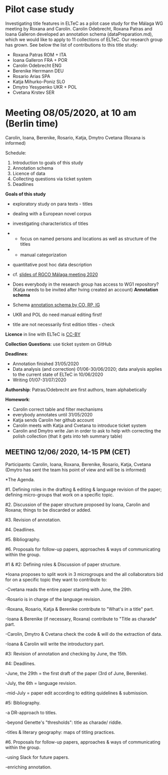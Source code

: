 # Pilot case study

Investigating title features in ELTeC as a pilot case study for the Málaga WG meeting by Roxana and Carolin. Carolin Odebrecht, Roxana Patras and Ioana Galleron developed an annotation schema (dataPreparation.md), 
which we would like to apply to 11 collections of ELTeC. Our research group has grown. See below the list of contributions to this title study: 

* Roxana Patras ROM + ITA
* Ioana Galleron FRA + POR
* Carolin Odebrecht ENG
* Berenike Herrmann DEU
* Rosario Arias SPA
* Katja Mihurko-Poniz SLO
* Dmytro Yesypenko UKR + POL
* Cvetana Krstev SER

# **Meeting 08/05/2020, at 10 am (Berlin time)**
Carolin, Ioana, Berenike, Rosario, Katja, Dmytro Cvetana (Roxana is informed)

Schedule: 

1. Introduction to goals of this study
1. Annotation schema
1. Licence of data 
1. Collecting questions via ticket system
1. Deadlines

**Goals of this study**

* exploratory study on para texts - titles
* dealing with a European novel corpus
* investigating characteristics of titles
* * focus on named persons and locations as well as structure of the titles
* * manual categorization
* quantitative post hoc data description
* cf. [slides of RGCO Málaga meeting 2020](https://github.com/distantreading/WG1/blob/master/MalagaMeeting2020/titlePilotStudyMalaga20202.pdf)

* Does everybody in the research group has access to WG1 repository? (Katja needs to be invited after hving created an account)
**Annotation schema**

* Schema 
[annotation schema by CO, RP, IG](https://github.com/distantreading/WG1/blob/master/titlePilotStudy/data/dataPreparation.md)
* UKR and POL do need manual editing first!
* title are not necessarily first edition titles - check

**Licence** in line with ELTeC is 
[CC-BY](https://creativecommons.org/licenses/by/4.0/)

**Collection Questions**: use ticket system on GitHub

**Deadlines**: 

* Annotation finished 31/05/2020
* Data analysis (and correction) 01/06-30/06/2020; data analysis applies to the current state of ELTeC in 10/06/2020
* Writing 01/07-31/07/2020

**Authorship**: Patras/Odebrecht are first authors, team alphabetically

**Homework**:

* Carolin correct table and filter mechanisms
* everybody annotates until 31/05/2020
* Katja sends Carolin her github account
* Carolin meets with Katja and Cvetana to introduce ticket system
* Carolin and Dmytro write Jan in order to ask to help with correcting the polish collection (that it gets into teh summary table)


## MEETING 12/06/ 2020, 14-15 PM (CET)

Participants: Carolin, Ioana, Roxana, Berenike, Rosario, Katja, Cvetana (Dmytro has sent the team his point of view and will be is informed)



*The Agenda.

#1. Defining roles in the drafting & editing & language revision of the paper; defining micro-groups that work on a specific topic.

#2. Discussion of the paper structure proposed by Ioana, Carolin and Roxana; things to be discarded or added.

#3. Revision of annotation.

#4. Deadlines.

#5. Bibliography.

#6. Proposals for follow-up papers, approaches & ways of communicating within the group.




#1 & #2: Defining roles & Discussion of paper structure.

*Ioana proposes to split work in 3 microgroups and the all collaborators bid for on a specific topic they want to contribute to:

-Cvetana reads the entire paper starting with June, the 29th.

-Rosario is in charge of the language revision.

-Roxana, Rosario, Katja & Berenike contribute to "What's in a title" part.

-Ioana & Berenike (if necessary, Roxana) contribute to "Title as charade" part.

-Carolin, Dmytro & Cvetana check the code & will do the extraction of data.

-Ioana & Carolin will write the introductory part.




#3: Revision of annotation and checking by June, the 15th.



#4: Deadlines.

-June, the 29th = the first draft of the paper (3rd of June, Berenike).

-July, the 6th = language revision.

-mid-July = paper edit according to editing quidelines & submission.




#5: Bibliography.

-a DR-approach to titles.

-beyond Genette's "thresholds": title as charade/ riddle.

-titles & literary geography: maps of titling practices.




#6. Proposals for follow-up papers, approaches & ways of communicating within the group.

-using Slack for future papers. 

-enriching annotation.



